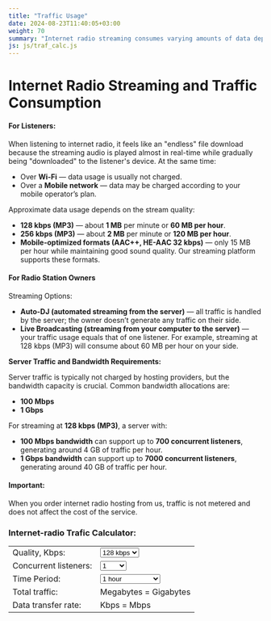 ```yaml
---
title: "Traffic Usage"
date: 2024-08-23T11:40:05+03:00
weight: 70
summary: "Internet radio streaming consumes varying amounts of data depending on stream quality, with listeners using about 60 MB per hour. Use our interactive traffic calculator to get the actual numbers."
js: js/traf_calc.js
---
```


# Internet Radio Streaming and Traffic Consumption

#### For Listeners:
When listening to internet radio, it feels like an "endless" file download because the streaming audio is played almost in real-time while gradually being "downloaded" to the listener's device. At the same time:
- Over **Wi-Fi** — data usage is usually not charged.
- Over a **Mobile network** — data may be charged according to your mobile operator’s plan.

Approximate data usage depends on the stream quality:

- **128 kbps (MP3)** — about **1 MB** per minute or **60 MB per hour**.
- **256 kbps (MP3)** — about **2 MB** per minute or **120 MB per hour**.
- **Mobile-optimized formats (AAC++, HE-AAC 32 kbps)** — only 15 MB per hour while maintaining good sound quality. Our streaming platform supports these formats.

#### For Radio Station Owners

Streaming Options:

- **Auto-DJ (automated streaming from the server)** — all traffic is handled by the server; the owner doesn’t generate any traffic on their side.
- **Live Broadcasting (streaming from your computer to the server)** — your traffic usage equals that of one listener. For example, streaming at 128 kbps (MP3) will consume about 60 MB per hour on your side.

**Server Traffic and Bandwidth Requirements:**

Server traffic is typically not charged by hosting providers, but the bandwidth capacity is crucial. Common bandwidth allocations are:

- **100 Mbps**
- **1 Gbps**

For streaming at **128 kbps (MP3)**, a server with:

- **100 Mbps bandwidth** can support up to **700 concurrent listeners**, generating around 4 GB of traffic per hour.
- **1 Gbps bandwidth** can support up to **7000 concurrent listeners**, generating around 40 GB of traffic per hour.

#### Important:
When you order internet radio hosting from us, traffic is not metered and does not affect the cost of the service.

### Internet-radio Trafic Calculator:

<table class="common-table">
    <tr>
    <td>Quality, Kbps:</td>
    <td>
        <div class="select">
            <select id="quality"  class="form-control input-small">
                <option value="24">24 kbps</option>
                <option value="32">32 kbps</option>
                <option value="64">64 kbps</option>
                <option value="96">96 kbps</option>
                <option value="128" selected>128 kbps</option>
                <option value="192">192 kbps</option>
                <option value="256">256 kbps</option>
                <option value="320">320 kbps</option>
            </select>
        </div>
    </td>
    </tr>
    <tr>
        <td>Сoncurrent listeners:</td>
        <td>
            <div class="select small">
                <select id="listeners">
                    <option value="1" selected="">1</option>
                    <option value="5">5</option>
                    <option value="10">10</option>
                    <option value="15">15</option>
                    <option value="20">20</option>
                    <option value="25">25</option>
                    <option value="30">30</option>
                    <option value="35">35</option>
                    <option value="40">40</option>
                    <option value="50">50</option>
                    <option value="60">60</option>
                    <option value="70">70</option>
                    <option value="80">80</option>
                    <option value="90">90</option>
                    <option value="100">100</option>
                    <option value="150">150</option>
                    <option value="200">200</option>
                    <option value="250">250</option>
                    <option value="300">300</option>
                    <option value="350">350</option>
                    <option value="400">400</option>
                    <option value="450">450</option>
                    <option value="500">500</option>
                    <option value="600">600</option>
                    <option value="700">700</option>
                    <option value="800">800</option>
                    <option value="900">900</option>
                    <option value="1000">1000</option>
                </select>
            </div>
        </td>
    </tr>
    <tr>
        <td>Time Period:</td>
        <td>
            <div class="select">
            <select id="period">
                <option value="0.5">30 minutes</option>
                <option value="1" selected="selected">1 hour</option>
                <option value="2">2 hours</option>
                <option value="4">4 hours</option>
                <option value="8">8 hours</option>
                <option value="24">1 day</option>
                <option value="168">Week (7 days)</option>
                <option value="720">Month (30 days)</option>
            </select>    
            </div>
        </td>
    </tr>
    <tr>
        <td>Total traffic:</td>
        <td>
            <span id="sum_m"></span> Megabytes = <span id="sum_g"></span> Gigabytes
        </td>
    </tr>
    <tr>
        <td>Data transfer rate:</td>
        <td>
            <span id="netspeed_k"></span> Kbps = <span id="netspeed_m"></span> Mbps
        </td>
    </tr>
</table>
<br />


